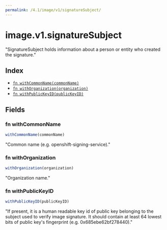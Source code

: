 ```yaml
---
permalink: /4.1/image/v1/signatureSubject/
---
```


# image.v1.signatureSubject

"SignatureSubject holds information about a person or entity who created the signature."

## Index

* [`fn withCommonName(commonName)`](#fn-withcommonname)
* [`fn withOrganization(organization)`](#fn-withorganization)
* [`fn withPublicKeyID(publicKeyID)`](#fn-withpublickeyid)

## Fields

### fn withCommonName

```ts
withCommonName(commonName)
```

"Common name (e.g. openshift-signing-service)."

### fn withOrganization

```ts
withOrganization(organization)
```

"Organization name."

### fn withPublicKeyID

```ts
withPublicKeyID(publicKeyID)
```

"If present, it is a human readable key id of public key belonging to the subject used to verify image signature. It should contain at least 64 lowest bits of public key's fingerprint (e.g. 0x685ebe62bf278440)."